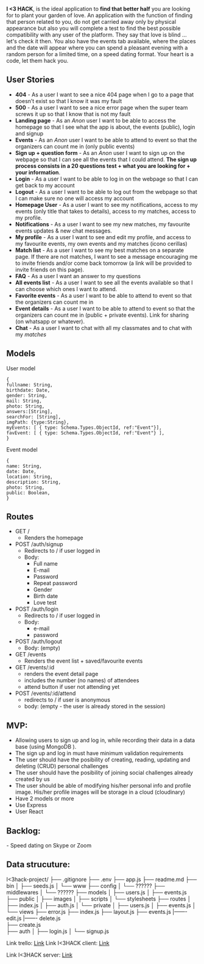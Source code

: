 **I <3 HACK**, is the ideal application to **find that better half** you are looking for to plant your garden of love. An application with the function of finding that person related to you, do not get carried away only by physical appearance but also you will complete a test to find the best possible compatibility with any user of the platform.
They say that love is blind ... let's check it then.
You also have the events tab available, where the places and the date will appear where you can spend a pleasant evening with a random person for a limited time, on a speed dating format.
Your heart is a code, let them hack you.


## User Stories
- **404** - As a user I want to see a nice 404 page when I go to a page that doesn’t exist so that I know it was my fault
- **500** - As a user I want to see a nice error page when the super team screws it up so that I know that is not my fault
- **Landing page** - As an *Anon* user I want to be able to access the homepage so that I see what the app is about, the events (public), login and signup  
- **Events** - As an *Anon* user I want to be able to attend to event so that the organizers can count me in (only public events)
- **Sign up + question form**  - As an *Anon* user I want to sign up on the webpage so that I can see all the events that I could attend. **The sign up process consists in a 20 questions test + what you are looking for + your information**.
- **Login** - As a user I want to be able to log in on the webpage so that I can get back to my account
- **Logout** - As a user I want to be able to log out from the webpage so that I can make sure no one will access my account
- **Homepage User** - As a user I want to see my notifications, access to my events (only title that takes to details), access to my matches, access to my profile.  
- **Notifications** - As a user I want to see my new matches, my favourite events updates & new chat messages.
- **My profile** - As a user I want to see and edit my profile, and access to my favourite events, my own events and my matches (icono cerillas)
- **Match list** - As a user I want to see my best matches on a separate page. If there are not matches, I want to see a message encouraging me to invite friends and/or come back tomorrow (a link will be provided to invite friends on this page).
- **FAQ** - As a user I want an answer to my questions
- **All events list** - As a user I want to see all the events available so that I can choose which ones I want to attend. 
- **Favorite events** - As a user I want to be able to attend to event so that the organizers can count me in
- **Event details** - As a user I want to be able to attend to event so that the organizers can count me in (public + private events). Link for sharing (on whatsapp or whatever). 
- **Chat** - As a user I want to chat with all my classmates and to chat with my *matches*

## Models    

User model

```
{
fullname: String,
birthdate: Date,
gender: String,
mail: String,
photo: String,
answers:[String],
searchFor: [String],
imgPath: {type:String},
myEvents: [ { type: Schema.Types.ObjectId, ref:"Event"}],
favEvent: [ { type: Schema.Types.ObjectId, ref:"Event"} ],
}
```

Event model

```
{
name: String,
date: Date,
location: String,
description: String,
photo: String,
public: Boolean,
}
```

## Routes
- GET /
  - Renders the homepage
- POST /auth/signup
  - Redirects to / if user logged in
  - Body:
    - Full name
    - E-mail
    - Password
    - Repeat password
    - Gender
    - Birth date
    - Love test
- POST /auth/login
  - Redirects to / if user logged in
  - Body:
    - e-mail
    - password
- POST /auth/logout
  - Body: (empty)
- GET /events
  - Renders the event list + saved/favourite events
- GET /events/:id
  - renders the event detail page
  - includes the number (no names) of attendees 
  - attend button if user not attending yet
- POST /events/:id/attend
  - redirects to / if user is anonymous
  - body: (empty - the user is already stored in the session)



## <h2>MVP:</h2>
* Allowing users to sign up and log in, while recording their data in a data base (using MongoDB ).
* The sign up and log in must have minimum validation requirements
* The user should have the posibility of creating, reading, updating and deleting (CRUD) personal challenges
* The user should have the posibility of joining social challenges already created by us
* The user should be able of modifying his/her personal info and profile image. His/her profile images will be storage in a cloud (cloudinary)
* Have 2 models or more
* Use Express
* User React


<h2>Backlog:</h2>
- Speed dating on Skype or Zoom

<h2>Data strucuture:</h2>

I<3hack-project/
        ├── .gitignore
        ├── .env
        ├── app.js
        ├── readme.md
        ├── bin
        │   ├── seeds.js
        │   └── www
        ├── config
        │   └── ??????
        ├── middlewares
        │   └── ??????
        ├── models
        │   ├── users.js
        │   ├── events.js 
        ├── public
        │   ├── images
        │   ├── scripts
        │   └── stylesheets
        ├── routes
        │   ├── index.js
        │   ├── auth.js
        │   └── private
        │       ├── users.js
        │       ├── events.js
        │
        └── views
            ├── error.js
            ├── index.js
            ├── layout.js
            ├── events.js
                 |——- edit.js
                 |——- delete.js  
                ├── create.js      
            ├── auth
            │   ├── login.js
            │   └── signup.js



Link trello: [Link](https://trello.com/b/OieWzAsk/ilovehack-v20)
Link I<3HACK client: [Link ](https://github.com/EBM90/ilovehack-client)

Link I<3HACK server: [Link](https://github.com/MartaCamacho/ILOVEHACK2.0-server)

 

 